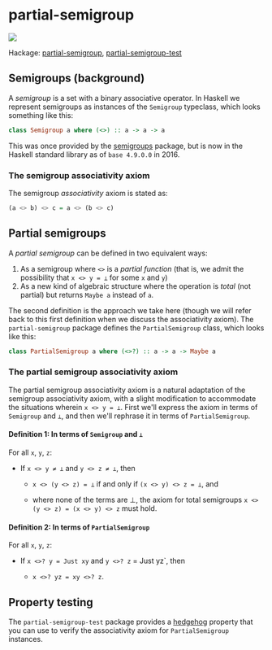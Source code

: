 # partial-semigroup

[![](https://travis-ci.org/chris-martin/partial-semigroup.svg)](https://travis-ci.org/chris-martin/partial-semigroup)

Hackage:
[partial-semigroup](https://hackage.haskell.org/package/partial-semigroup),
[partial-semigroup-test](https://hackage.haskell.org/package/partial-semigroup-test)

## Semigroups (background)

A *semigroup* is a set with a binary associative operator. In Haskell we
represent semigroups as instances of the `Semigroup` typeclass, which looks
something like this:

```haskell
class Semigroup a where (<>) :: a -> a -> a
```

This was once provided by the
[semigroups](https://hackage.haskell.org/package/semigroups) package, but is
now in the Haskell standard library as of `base 4.9.0.0` in 2016.

### The semigroup associativity axiom

The semigroup *associativity* axiom is stated as:

```haskell
(a <> b) <> c = a <> (b <> c)
```

## Partial semigroups

A *partial semigroup* can be defined in two equivalent ways:

  1. As a semigroup where `<>` is a *partial function* (that is, we admit the
     possibility that `x <> y = ⊥` for some `x` and `y`)
  2. As a new kind of algebraic structure where the operation is *total* (not
     partial) but returns `Maybe a` instead of `a`.

The second definition is the approach we take here (though we will refer back to
this first definition when we discuss the associativity axiom). The
`partial-semigroup` package defines the `PartialSemigroup` class, which looks
like this:

```haskell
class PartialSemigroup a where (<>?) :: a -> a -> Maybe a
```

### The partial semigroup associativity axiom

The partial semigroup associativity axiom is a natural adaptation of the
semigroup associativity axiom, with a slight modification to accommodate
the situations wherein `x <> y = ⊥`. First we'll express the axiom in terms
of `Semigroup` and `⊥`, and then we'll rephrase it in terms of
`PartialSemigroup`.

#### Definition 1: In terms of `Semigroup` and `⊥`

For all `x`, `y`, `z`:

  * If `x <> y ≠ ⊥` and `y <> z ≠ ⊥`, then

      * `x <> (y <> z) = ⊥` if and only if `(x <> y) <> z = ⊥`, and

      * where none of the terms are ⊥, the axiom for total semigroups
        `x <> (y <> z) = (x <> y) <> z` must hold.

#### Definition 2: In terms of `PartialSemigroup`

For all `x`, `y`, `z`:

  * If `x <>? y = Just xy` and `y <>? z` = Just yz`, then

      * `x <>? yz = xy <>? z`.

## Property testing

The `partial-semigroup-test` package provides a
[hedgehog](https://hackage.haskell.org/package/hedgehog) property that you can
use to verify the associativity axiom for `PartialSemigroup` instances.
